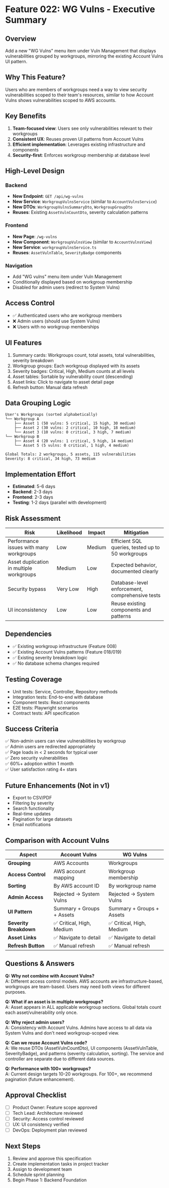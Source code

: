 # Feature 022: WG Vulns - Executive Summary

## Overview
Add a new "WG Vulns" menu item under Vuln Management that displays vulnerabilities grouped by workgroups, mirroring the existing Account Vulns UI pattern.

## Why This Feature?
Users who are members of workgroups need a way to view security vulnerabilities scoped to their team's resources, similar to how Account Vulns shows vulnerabilities scoped to AWS accounts.

## Key Benefits
1. **Team-focused view**: Users see only vulnerabilities relevant to their workgroups
2. **Consistent UX**: Reuses proven UI patterns from Account Vulns
3. **Efficient implementation**: Leverages existing infrastructure and components
4. **Security-first**: Enforces workgroup membership at database level

## High-Level Design

### Backend
- **New Endpoint**: `GET /api/wg-vulns`
- **New Service**: `WorkgroupVulnsService` (similar to `AccountVulnsService`)
- **New DTOs**: `WorkgroupVulnsSummaryDto`, `WorkgroupGroupDto`
- **Reuses**: Existing `AssetVulnCountDto`, severity calculation patterns

### Frontend
- **New Page**: `/wg-vulns`
- **New Component**: `WorkgroupVulnsView` (similar to `AccountVulnsView`)
- **New Service**: `workgroupVulnsService.ts`
- **Reuses**: `AssetVulnTable`, `SeverityBadge` components

### Navigation
- Add "WG vulns" menu item under Vuln Management
- Conditionally displayed based on workgroup membership
- Disabled for admin users (redirect to System Vulns)

## Access Control
- ✅ Authenticated users who are workgroup members
- ❌ Admin users (should use System Vulns)
- ❌ Users with no workgroup memberships

## UI Features
1. Summary cards: Workgroups count, total assets, total vulnerabilities, severity breakdown
2. Workgroup groups: Each workgroup displayed with its assets
3. Severity badges: Critical, High, Medium counts at all levels
4. Asset tables: Sortable by vulnerability count (descending)
5. Asset links: Click to navigate to asset detail page
6. Refresh button: Manual data refresh

## Data Grouping Logic
```
User's Workgroups (sorted alphabetically)
└── Workgroup A
    ├── Asset 1 (50 vulns: 5 critical, 15 high, 30 medium)
    ├── Asset 2 (30 vulns: 2 critical, 10 high, 18 medium)
    └── Asset 3 (10 vulns: 0 critical, 3 high, 7 medium)
└── Workgroup B
    ├── Asset 4 (20 vulns: 1 critical, 5 high, 14 medium)
    └── Asset 5 (5 vulns: 0 critical, 1 high, 4 medium)

Global Totals: 2 workgroups, 5 assets, 115 vulnerabilities
Severity: 8 critical, 34 high, 73 medium
```

## Implementation Effort
- **Estimated**: 5-6 days
- **Backend**: 2-3 days
- **Frontend**: 2-3 days
- **Testing**: 1-2 days (parallel with development)

## Risk Assessment
| Risk | Likelihood | Impact | Mitigation |
|------|-----------|--------|------------|
| Performance issues with many workgroups | Low | Medium | Efficient SQL queries, tested up to 50 workgroups |
| Asset duplication in multiple workgroups | Medium | Low | Expected behavior, documented clearly |
| Security bypass | Very Low | High | Database-level enforcement, comprehensive tests |
| UI inconsistency | Low | Low | Reuse existing components and patterns |

## Dependencies
- ✅ Existing workgroup infrastructure (Feature 008)
- ✅ Existing Account Vulns patterns (Feature 018/019)
- ✅ Existing severity breakdown logic
- ✅ No database schema changes required

## Testing Coverage
- Unit tests: Service, Controller, Repository methods
- Integration tests: End-to-end with database
- Component tests: React components
- E2E tests: Playwright scenarios
- Contract tests: API specification

## Success Criteria
✅ Non-admin users can view vulnerabilities by workgroup  
✅ Admin users are redirected appropriately  
✅ Page loads in < 2 seconds for typical user  
✅ Zero security vulnerabilities  
✅ 60%+ adoption within 1 month  
✅ User satisfaction rating 4+ stars  

## Future Enhancements (Not in v1)
- Export to CSV/PDF
- Filtering by severity
- Search functionality
- Real-time updates
- Pagination for large datasets
- Email notifications

## Comparison with Account Vulns

| Aspect | Account Vulns | WG Vulns |
|--------|--------------|----------|
| **Grouping** | AWS Accounts | Workgroups |
| **Access Control** | AWS account mapping | Workgroup membership |
| **Sorting** | By AWS account ID | By workgroup name |
| **Admin Access** | Rejected → System Vulns | Rejected → System Vulns |
| **UI Pattern** | Summary + Groups + Assets | Summary + Groups + Assets |
| **Severity Breakdown** | ✅ Critical, High, Medium | ✅ Critical, High, Medium |
| **Asset Links** | ✅ Navigate to detail | ✅ Navigate to detail |
| **Refresh Button** | ✅ Manual refresh | ✅ Manual refresh |

## Questions & Answers

**Q: Why not combine with Account Vulns?**  
A: Different access control models. AWS accounts are infrastructure-based, workgroups are team-based. Users may need both views for different purposes.

**Q: What if an asset is in multiple workgroups?**  
A: Asset appears in ALL applicable workgroup sections. Global totals count each asset/vulnerability only once.

**Q: Why reject admin users?**  
A: Consistency with Account Vulns. Admins have access to all data via System Vulns and don't need workgroup-scoped view.

**Q: Can we reuse Account Vulns code?**  
A: We reuse DTOs (AssetVulnCountDto), UI components (AssetVulnTable, SeverityBadge), and patterns (severity calculation, sorting). The service and controller are separate due to different data sources.

**Q: Performance with 100+ workgroups?**  
A: Current design targets 10-20 workgroups. For 100+, we recommend pagination (future enhancement).

## Approval Checklist
- [ ] Product Owner: Feature scope approved
- [ ] Tech Lead: Architecture reviewed
- [ ] Security: Access control reviewed
- [ ] UX: UI consistency verified
- [ ] DevOps: Deployment plan reviewed

## Next Steps
1. Review and approve this specification
2. Create implementation tasks in project tracker
3. Assign to development team
4. Schedule sprint planning
5. Begin Phase 1: Backend Foundation
